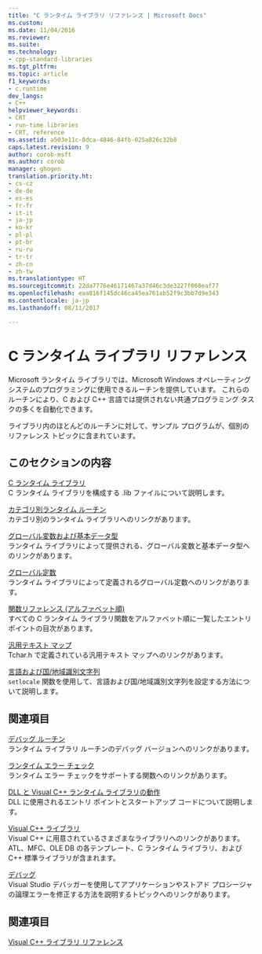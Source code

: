 ```yaml
---
title: "C ランタイム ライブラリ リファレンス | Microsoft Docs"
ms.custom: 
ms.date: 11/04/2016
ms.reviewer: 
ms.suite: 
ms.technology:
- cpp-standard-libraries
ms.tgt_pltfrm: 
ms.topic: article
f1_keywords:
- c.runtime
dev_langs:
- C++
helpviewer_keywords:
- CRT
- run-time libraries
- CRT, reference
ms.assetid: a503e11c-8dca-4846-84fb-025a826c32b8
caps.latest.revision: 9
author: corob-msft
ms.author: corob
manager: ghogen
translation.priority.ht:
- cs-cz
- de-de
- es-es
- fr-fr
- it-it
- ja-jp
- ko-kr
- pl-pl
- pt-br
- ru-ru
- tr-tr
- zh-cn
- zh-tw
ms.translationtype: HT
ms.sourcegitcommit: 22da7776e46171467a37d46c3de3227f060eaf77
ms.openlocfilehash: eaa816f145dc46ca45ea761ab52f9c3bb7d9e343
ms.contentlocale: ja-jp
ms.lasthandoff: 08/11/2017

---
```

# <a name="c-run-time-library-reference"></a>C ランタイム ライブラリ リファレンス
Microsoft ランタイム ライブラリでは、Microsoft Windows オペレーティング システムのプログラミングに使用できるルーチンを提供しています。 これらのルーチンにより、C および C++ 言語では提供されない共通プログラミング タスクの多くを自動化できます。  
  
 ライブラリ内のほとんどのルーチンに対して、サンプル プログラムが、個別のリファレンス トピックに含まれています。  
  
## <a name="in-this-section"></a>このセクションの内容  
 [C ランタイム ライブラリ](../c-runtime-library/crt-library-features.md)  
 C ランタイム ライブラリを構成する .lib ファイルについて説明します。  
  
 [カテゴリ別ランタイム ルーチン](../c-runtime-library/run-time-routines-by-category.md)  
 カテゴリ別のランタイム ライブラリへのリンクがあります。  
  
 [グローバル変数および基本データ型](../c-runtime-library/global-variables-and-standard-types.md)  
 ランタイム ライブラリによって提供される、グローバル変数と基本データ型へのリンクがあります。  
  
 [グローバル定数](../c-runtime-library/global-constants.md)  
 ランタイム ライブラリによって定義されるグローバル定数へのリンクがあります。  
  
 [関数リファレンス (アルファベット順)](../c-runtime-library/reference/crt-alphabetical-function-reference.md)  
 すべての C ランタイム ライブラリ関数をアルファベット順に一覧したエントリポイントの目次があります。  
  
 [汎用テキスト マップ](../c-runtime-library/generic-text-mappings.md)  
 Tchar.h で定義されている汎用テキスト マップへのリンクがあります。  
  
 [言語および国/地域識別文字列](../c-runtime-library/locale-names-languages-and-country-region-strings.md)  
 `setlocale` 関数を使用して、言語および国/地域識別文字列を設定する方法について説明します。  
  
## <a name="related-sections"></a>関連項目  
 [デバッグ ルーチン](../c-runtime-library/debug-routines.md)  
 ランタイム ライブラリ ルーチンのデバッグ バージョンへのリンクがあります。  
  
 [ランタイム エラー チェック](../c-runtime-library/run-time-error-checking.md)  
 ランタイム エラー チェックをサポートする関数へのリンクがあります。  
  
 [DLL と Visual C++ ランタイム ライブラリの動作](../build/run-time-library-behavior.md)  
 DLL に使用されるエントリ ポイントとスタートアップ コードについて説明します。  
  
 [Visual C++ ライブラリ](http://msdn.microsoft.com/en-us/fec23c40-10c0-4857-9cdc-33a3b99b30ae)  
 Visual C++ に用意されているさまざまなライブラリへのリンクがあります。ATL、MFC、OLE DB の各テンプレート、C ランタイム ライブラリ、および C++ 標準ライブラリが含まれます。  
  
 [デバッグ](/visualstudio/debugger/debugging-in-visual-studio)  
 Visual Studio デバッガーを使用してアプリケーションやストアド プロシージャの論理エラーを修正する方法を説明するトピックへのリンクがあります。  
  
## <a name="see-also"></a>関連項目  
 [Visual C++ ライブラリ リファレンス](http://msdn.microsoft.com/en-us/fec23c40-10c0-4857-9cdc-33a3b99b30ae)
